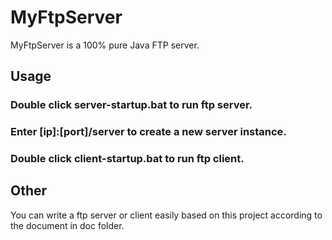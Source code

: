 # MyFtpServer
MyFtpServer is a 100% pure Java FTP server.

## Usage
### Double click server-startup.bat to run ftp server.
### Enter [ip]:[port]/server to create a new server instance.
### Double click client-startup.bat to run ftp client.

## Other
You can write a ftp server or client easily based on this project according to the document in doc folder.
